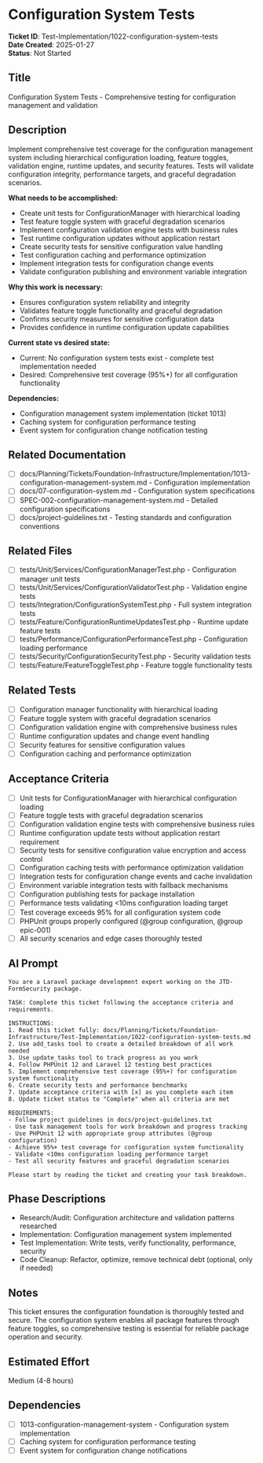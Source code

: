 # Configuration System Tests

**Ticket ID**: Test-Implementation/1022-configuration-system-tests  
**Date Created**: 2025-01-27  
**Status**: Not Started

## Title
Configuration System Tests - Comprehensive testing for configuration management and validation

## Description
Implement comprehensive test coverage for the configuration management system including hierarchical configuration loading, feature toggles, validation engine, runtime updates, and security features. Tests will validate configuration integrity, performance targets, and graceful degradation scenarios.

**What needs to be accomplished:**
- Create unit tests for ConfigurationManager with hierarchical loading
- Test feature toggle system with graceful degradation scenarios
- Implement configuration validation engine tests with business rules
- Test runtime configuration updates without application restart
- Create security tests for sensitive configuration value handling
- Test configuration caching and performance optimization
- Implement integration tests for configuration change events
- Validate configuration publishing and environment variable integration

**Why this work is necessary:**
- Ensures configuration system reliability and integrity
- Validates feature toggle functionality and graceful degradation
- Confirms security measures for sensitive configuration data
- Provides confidence in runtime configuration update capabilities

**Current state vs desired state:**
- Current: No configuration system tests exist - complete test implementation needed
- Desired: Comprehensive test coverage (95%+) for all configuration functionality

**Dependencies:**
- Configuration management system implementation (ticket 1013)
- Caching system for configuration performance testing
- Event system for configuration change notification testing

## Related Documentation
- [ ] docs/Planning/Tickets/Foundation-Infrastructure/Implementation/1013-configuration-management-system.md - Configuration implementation
- [ ] docs/07-configuration-system.md - Configuration system specifications
- [ ] SPEC-002-configuration-management-system.md - Detailed configuration specifications
- [ ] docs/project-guidelines.txt - Testing standards and configuration conventions

## Related Files
- [ ] tests/Unit/Services/ConfigurationManagerTest.php - Configuration manager unit tests
- [ ] tests/Unit/Services/ConfigurationValidatorTest.php - Validation engine tests
- [ ] tests/Integration/ConfigurationSystemTest.php - Full system integration tests
- [ ] tests/Feature/ConfigurationRuntimeUpdatesTest.php - Runtime update feature tests
- [ ] tests/Performance/ConfigurationPerformanceTest.php - Configuration loading performance
- [ ] tests/Security/ConfigurationSecurityTest.php - Security validation tests
- [ ] tests/Feature/FeatureToggleTest.php - Feature toggle functionality tests

## Related Tests
- [ ] Configuration manager functionality with hierarchical loading
- [ ] Feature toggle system with graceful degradation scenarios
- [ ] Configuration validation engine with comprehensive business rules
- [ ] Runtime configuration updates and change event handling
- [ ] Security features for sensitive configuration values
- [ ] Configuration caching and performance optimization

## Acceptance Criteria
- [ ] Unit tests for ConfigurationManager with hierarchical configuration loading
- [ ] Feature toggle tests with graceful degradation scenarios
- [ ] Configuration validation engine tests with comprehensive business rules
- [ ] Runtime configuration update tests without application restart requirement
- [ ] Security tests for sensitive configuration value encryption and access control
- [ ] Configuration caching tests with performance optimization validation
- [ ] Integration tests for configuration change events and cache invalidation
- [ ] Environment variable integration tests with fallback mechanisms
- [ ] Configuration publishing tests for package installation
- [ ] Performance tests validating <10ms configuration loading target
- [ ] Test coverage exceeds 95% for all configuration system code
- [ ] PHPUnit groups properly configured (@group configuration, @group epic-001)
- [ ] All security scenarios and edge cases thoroughly tested

## AI Prompt
```
You are a Laravel package development expert working on the JTD-FormSecurity package.

TASK: Complete this ticket following the acceptance criteria and requirements.

INSTRUCTIONS:
1. Read this ticket fully: docs/Planning/Tickets/Foundation-Infrastructure/Test-Implementation/1022-configuration-system-tests.md
2. Use add_tasks tool to create a detailed breakdown of all work needed
3. Use update_tasks tool to track progress as you work
4. Follow PHPUnit 12 and Laravel 12 testing best practices
5. Implement comprehensive test coverage (95%+) for configuration system functionality
6. Create security tests and performance benchmarks
7. Update acceptance criteria with [x] as you complete each item
8. Update ticket status to "Complete" when all criteria are met

REQUIREMENTS:
- Follow project guidelines in docs/project-guidelines.txt
- Use task management tools for work breakdown and progress tracking
- Use PHPUnit 12 with appropriate group attributes (@group configuration)
- Achieve 95%+ test coverage for configuration system functionality
- Validate <10ms configuration loading performance target
- Test all security features and graceful degradation scenarios

Please start by reading the ticket and creating your task breakdown.
```

## Phase Descriptions
- Research/Audit: Configuration architecture and validation patterns researched
- Implementation: Configuration management system implemented
- Test Implementation: Write tests, verify functionality, performance, security
- Code Cleanup: Refactor, optimize, remove technical debt (optional, only if needed)

## Notes
This ticket ensures the configuration foundation is thoroughly tested and secure. The configuration system enables all package features through feature toggles, so comprehensive testing is essential for reliable package operation and security.

## Estimated Effort
Medium (4-8 hours)

## Dependencies
- [ ] 1013-configuration-management-system - Configuration system implementation
- [ ] Caching system for configuration performance testing
- [ ] Event system for configuration change notifications

